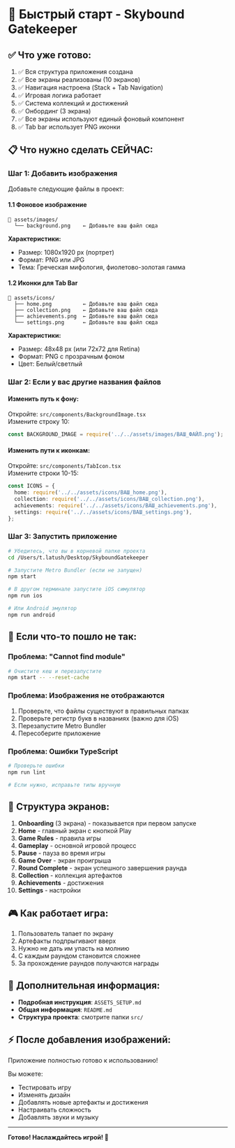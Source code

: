 # 🚀 Быстрый старт - Skybound Gatekeeper

## ✅ Что уже готово:

1. ✅ Вся структура приложения создана
2. ✅ Все экраны реализованы (10 экранов)
3. ✅ Навигация настроена (Stack + Tab Navigation)
4. ✅ Игровая логика работает
5. ✅ Система коллекций и достижений
6. ✅ Онбординг (3 экрана)
7. ✅ Все экраны используют единый фоновый компонент
8. ✅ Tab bar использует PNG иконки

## 📋 Что нужно сделать СЕЙЧАС:

### Шаг 1: Добавить изображения

Добавьте следующие файлы в проект:

#### 1.1 Фоновое изображение
```
📁 assets/images/
  └── background.png    ← Добавьте ваш файл сюда
```

**Характеристики:**
- Размер: 1080x1920 px (портрет)
- Формат: PNG или JPG
- Тема: Греческая мифология, фиолетово-золотая гамма

#### 1.2 Иконки для Tab Bar
```
📁 assets/icons/
  ├── home.png          ← Добавьте ваш файл сюда
  ├── collection.png    ← Добавьте ваш файл сюда
  ├── achievements.png  ← Добавьте ваш файл сюда
  └── settings.png      ← Добавьте ваш файл сюда
```

**Характеристики:**
- Размер: 48x48 px (или 72x72 для Retina)
- Формат: PNG с прозрачным фоном
- Цвет: Белый/светлый

### Шаг 2: Если у вас другие названия файлов

#### Изменить путь к фону:
Откройте: `src/components/BackgroundImage.tsx`  
Измените строку 10:
```typescript
const BACKGROUND_IMAGE = require('../../assets/images/ВАШ_ФАЙЛ.png');
```

#### Изменить пути к иконкам:
Откройте: `src/components/TabIcon.tsx`  
Измените строки 10-15:
```typescript
const ICONS = {
  home: require('../../assets/icons/ВАШ_home.png'),
  collection: require('../../assets/icons/ВАШ_collection.png'),
  achievements: require('../../assets/icons/ВАШ_achievements.png'),
  settings: require('../../assets/icons/ВАШ_settings.png'),
};
```

### Шаг 3: Запустить приложение

```bash
# Убедитесь, что вы в корневой папке проекта
cd /Users/t.latush/Desktop/SkyboundGatekeeper

# Запустите Metro Bundler (если не запущен)
npm start

# В другом терминале запустите iOS симулятор
npm run ios

# Или Android эмулятор
npm run android
```

## 🔧 Если что-то пошло не так:

### Проблема: "Cannot find module"
```bash
# Очистите кеш и перезапустите
npm start -- --reset-cache
```

### Проблема: Изображения не отображаются
1. Проверьте, что файлы существуют в правильных папках
2. Проверьте регистр букв в названиях (важно для iOS)
3. Перезапустите Metro Bundler
4. Пересоберите приложение

### Проблема: Ошибки TypeScript
```bash
# Проверьте ошибки
npm run lint

# Если нужно, исправьте типы вручную
```

## 📱 Структура экранов:

1. **Onboarding** (3 экрана) - показывается при первом запуске
2. **Home** - главный экран с кнопкой Play
3. **Game Rules** - правила игры
4. **Gameplay** - основной игровой процесс
5. **Pause** - пауза во время игры
6. **Game Over** - экран проигрыша
7. **Round Complete** - экран успешного завершения раунда
8. **Collection** - коллекция артефактов
9. **Achievements** - достижения
10. **Settings** - настройки

## 🎮 Как работает игра:

1. Пользователь тапает по экрану
2. Артефакты подпрыгивают вверх
3. Нужно не дать им упасть на молнию
4. С каждым раундом становится сложнее
5. За прохождение раундов получаются награды

## 📝 Дополнительная информация:

- **Подробная инструкция**: `ASSETS_SETUP.md`
- **Общая информация**: `README.md`
- **Структура проекта**: смотрите папки `src/`

## ⚡ После добавления изображений:

Приложение полностью готово к использованию! 

Вы можете:
- Тестировать игру
- Изменять дизайн
- Добавлять новые артефакты и достижения
- Настраивать сложность
- Добавлять звуки и музыку

---

**Готово! Наслаждайтесь игрой! 🎉**

